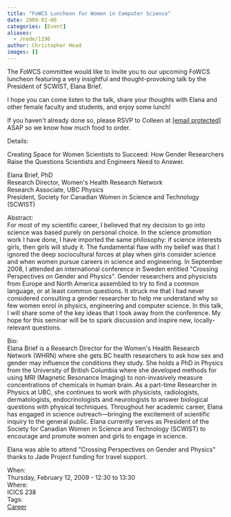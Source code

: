 ```yaml
---
title: "FoWCS Luncheon for Women in Computer Science"
date: 2009-02-06
categories: [Event]
aliases:
  - /node/1196
author: Christopher Head
images: []
---
```


<div class="field field-name-body field-type-text-with-summary field-label-hidden"><div class="field-items"><div class="field-item even"><p>The FoWCS committee would like to invite you to our upcoming FoWCS luncheon featuring a very insightful and thought-provoking talk by the President of SCWIST, Elana Brief.</p>
<p>I hope you can come listen to the talk, share your thoughts with Elana and other female faculty and students, and enjoy some lunch!</p>
<p>If you haven&apos;t already done so, please RSVP to Colleen at <a href="/cdn-cgi/l/email-protection#e08489818d8f8e8483a08393ce958283ce8381"><span class="__cf_email__" data-cfemail="e4808d85898b8a8087a48797ca918687ca8785">[email&#xA0;protected]</span></a> ASAP so we know how much food to order.</p>
<p>Details:</p>
<p>Creating Space for Women Scientists to Succeed: How Gender Researchers Raise the Questions Scientists and Engineers Need to Answer.</p>
<p>Elana Brief, PhD<br>
Research Director, Women&apos;s Health Research Network<br>
Research Associate, UBC Physics<br>
President, Society for Canadian Women in Science and Technology (SCWIST)</p>
<p>Abstract:<br>
For most of my scientific career, I believed that my decision to go into science was based purely on personal choice. In the science promotion work I have done, I have imported the same philosophy: if science interests girls, then girls will study it. The fundamental flaw with my belief was that I ignored the deep sociocultural forces at play when girls consider science and when women pursue careers in science and engineering. In September 2008, I attended an international conference in Sweden entitled &quot;Crossing Perspectives on Gender and Physics&quot;.  Gender researchers and physicists from Europe and North America assembled to try to find a common language, or at least common questions. It struck me that I had never considered consulting a gender researcher to help me understand why so few women enrol in physics, engineering and computer science. In this talk, I will share some of the key ideas that I took away from the conference. My hope for this seminar will be to spark discussion and inspire new, locally-relevant questions.</p>
<p>Bio:<br>
Elana Brief is a Research Director for the Women&apos;s Health Research Network (WHRN) where she gets BC health researchers to ask how sex and gender may influence the conditions they study. She holds a PhD in Physics from the University of British Columbia where she developed methods for using MRI (Magnetic Resonance Imaging) to non-invasively measure concentrations of chemicals in human brain. As a part-time Researcher in Physics at UBC, she continues to work with physicists, radiologists, dermatologists, endocrinologists and neurologists to answer biological questions with physical techniques. Throughout her academic career, Elana has engaged in science outreach&#x2014;bringing the excitement of scientific inquiry to the general public. Elana currently serves as President of the Society for Canadian Women in Science and Technology (SCWIST) to encourage and promote women and girls to engage in science.</p>
<p>Elana was able to attend &quot;Crossing Perspectives on Gender and Physics&quot; thanks to Jade Project funding for travel support.</p>
</div></div></div><div class="field field-name-field-dates field-type-datetime field-label-above"><div class="field-label">When:&#xA0;</div><div class="field-items"><div class="field-item even"><span class="date-display-single">Thursday, February 12, 2009 - <span class="date-display-range"><span class="date-display-start">12:30</span> to <span class="date-display-end">13:30</span></span></span></div></div></div><div class="field field-name-field-location field-type-text field-label-above"><div class="field-label">Where:&#xA0;</div><div class="field-items"><div class="field-item even">ICICS 238</div></div></div>    <footer>
    <div class="field field-name-field-tags field-type-taxonomy-term-reference field-label-above"><div class="field-label">Tags:&#xA0;</div><div class="field-items"><div class="field-item even"><a href="/career">Career</a></div></div></div>      </footer>
